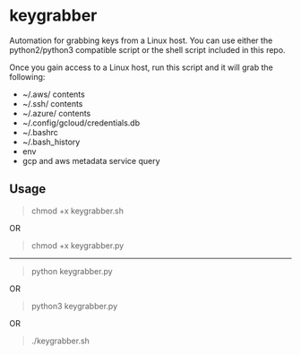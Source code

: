# keygrabber

Automation for grabbing keys from a Linux host. You can use either the python2/python3 compatible script or the shell script included in this repo.

Once you gain access to a Linux host, run this script and it will grab the following:

- ~/.aws/ contents
- ~/.ssh/ contents
- ~/.azure/ contents
- ~/.config/gcloud/credentials.db
- ~/.bashrc
- ~/.bash_history
- env
- gcp and aws metadata service query

## Usage
> chmod +x keygrabber.sh

OR

> chmod +x keygrabber.py

----------
> python keygrabber.py

OR

> python3 keygrabber.py

OR

> ./keygrabber.sh
